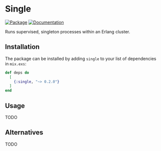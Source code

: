 # Single

[![Package](https://img.shields.io/badge/-Package-important)](https://hex.pm/packages/single) [![Documentation](https://img.shields.io/badge/-Documentation-blueviolet)](https://hexdocs.pm/single)

Runs supervised, singleton processes within an Erlang cluster.

## Installation

The package can be installed by adding `single` to your list of dependencies in `mix.exs`:

```elixir
def deps do
  [
    {:single, "~> 0.2.0"}
  ]
end
```

## Usage

TODO

## Alternatives

TODO
